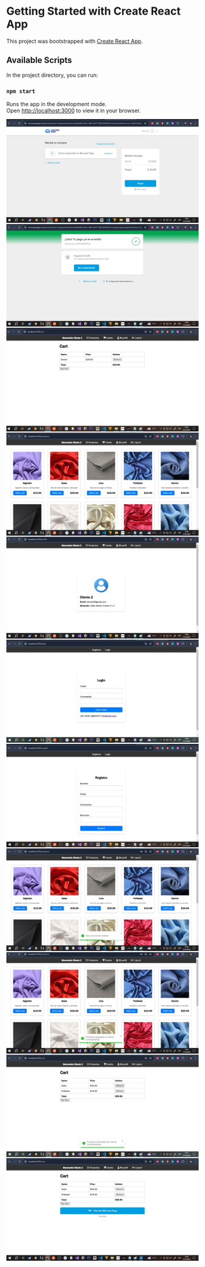 # Getting Started with Create React App

This project was bootstrapped with [Create React App](https://github.com/facebook/create-react-app).

## Available Scripts

In the project directory, you can run:

### `npm start`

Runs the app in the development mode.\
Open [http://localhost:3000](http://localhost:3000) to view it in your browser.

![Prueba de funcionamiento](images/0.jpg)
![Prueba de funcionamiento](images/1.jpg)
![Prueba de funcionamiento](images/2.jpg)
![Prueba de funcionamiento](images/3.jpg)
![Prueba de funcionamiento](images/4.jpg)
![Prueba de funcionamiento](images/5.jpg)
![Prueba de funcionamiento](images/6.jpg)
![Prueba de funcionamiento](images/7.jpg)
![Prueba de funcionamiento](images/8.jpg)
![Prueba de funcionamiento](images/9.jpg)
![Prueba de funcionamiento](images/10.jpg)
